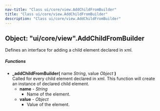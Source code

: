 ```yaml
---
nav-title: "Class ui/core/view.AddChildFromBuilder"
title: "Class ui/core/view.AddChildFromBuilder"
description: "Class ui/core/view.AddChildFromBuilder"
---
```

## Object: "ui/core/view".AddChildFromBuilder  
Defines an interface for adding a child element declared in xml.

##### Functions
 - **_addChildFromBuilder(** name _String_, value _Object_ **)**  
     Called for every child element declared in xml.
This function will create an instance of declared child element.
   - **name** - _String_  
     - Name of the element.
   - **value** - _Object_  
     - Value of the element.